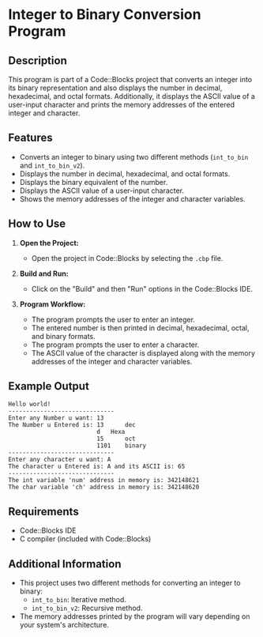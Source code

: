 # Integer to Binary Conversion Program

## Description
This program is part of a Code::Blocks project that converts an integer into its binary representation and also displays the number in decimal, hexadecimal, and octal formats. Additionally, it displays the ASCII value of a user-input character and prints the memory addresses of the entered integer and character.

## Features
- Converts an integer to binary using two different methods (`int_to_bin` and `int_to_bin_v2`).
- Displays the number in decimal, hexadecimal, and octal formats.
- Displays the binary equivalent of the number.
- Displays the ASCII value of a user-input character.
- Shows the memory addresses of the integer and character variables.

## How to Use
1. **Open the Project:**
   - Open the project in Code::Blocks by selecting the `.cbp` file.
   
2. **Build and Run:**
   - Click on the "Build" and then "Run" options in the Code::Blocks IDE.

3. **Program Workflow:**
   - The program prompts the user to enter an integer.
   - The entered number is then printed in decimal, hexadecimal, octal, and binary formats.
   - The program prompts the user to enter a character.
   - The ASCII value of the character is displayed along with the memory addresses of the integer and character variables.

## Example Output

```
Hello world!
------------------------------
Enter any Number u want: 13
The Number u Entered is: 13 	 dec 
                         d 	 Hexa 
                         15 	 oct 
                         1101 	 binary
------------------------------
Enter any character u want: A
The character u Entered is: A and its ASCII is: 65
------------------------------
The int variable 'num' address in memory is: 342148621
The char variable 'ch' address in memory is: 342148620
```

## Requirements
- Code::Blocks IDE
- C compiler (included with Code::Blocks)

## Additional Information
- This project uses two different methods for converting an integer to binary: 
  - `int_to_bin`: Iterative method.
  - `int_to_bin_v2`: Recursive method.
- The memory addresses printed by the program will vary depending on your system's architecture.
